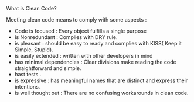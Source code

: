 What is Clean Code?

Meeting clean code means to comply with some aspects :


- Code is focused : Every object fulfills a single purpose
- is Nonredundant : Complies with DRY rule.
-  is pleasant : should be easy to ready and complies with KISS( Keep it Simple, Stupid).
-  is easily extended : written with other developers in mind
-  has minimal dependencies : Clear divisions make reading the code straightforward and simple. 
-  hast tests .
-  is expressive : has meaningful names that are distinct and express their intentions.
-  is well thought out : There are no confusing workarounds in clean code.